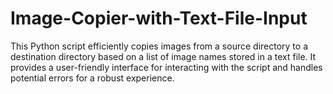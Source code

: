 # Image-Copier-with-Text-File-Input
This Python script efficiently copies images from a source directory to a destination directory based on a list of image names stored in a text file. It provides a user-friendly interface for interacting with the script and handles potential errors for a robust experience.
